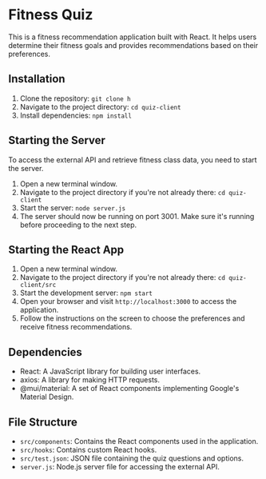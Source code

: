 # Fitness Quiz

This is a fitness recommendation application built with React. It helps users determine their fitness goals and provides recommendations based on their preferences.

## Installation

1. Clone the repository: `git clone h`
2. Navigate to the project directory: `cd quiz-client`
3. Install dependencies: `npm install`

## Starting the Server

To access the external API and retrieve fitness class data, you need to start the server.

1. Open a new terminal window.
2. Navigate to the project directory if you're not already there: `cd quiz-client`
3. Start the server: `node server.js`
4. The server should now be running on port 3001. Make sure it's running before proceeding to the next step.

## Starting the React App

1. Open a new terminal window.
2. Navigate to the project directory if you're not already there: `cd quiz-client/src`
3. Start the development server: `npm start`
4. Open your browser and visit `http://localhost:3000` to access the application.
5. Follow the instructions on the screen to choose the preferences and receive fitness recommendations.

## Dependencies

- React: A JavaScript library for building user interfaces.
- axios: A library for making HTTP requests.
- @mui/material: A set of React components implementing Google's Material Design.

## File Structure

- `src/components`: Contains the React components used in the application.
- `src/hooks`: Contains custom React hooks.
- `src/test.json`: JSON file containing the quiz questions and options.
- `server.js`: Node.js server file for accessing the external API.

